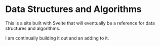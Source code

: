 # Data Structures and Algorithms

This is a site built with Svelte that will eventually be a reference for data structures and algorithms. 

I am continually building it out and an adding to it.


